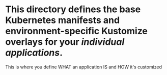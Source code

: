 # This directory defines the base Kubernetes manifests and environment-specific Kustomize overlays for your *individual applications*.

This is where you define WHAT an application IS and HOW it's customized